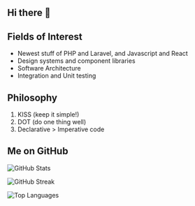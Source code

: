 ## Hi there 👋

## Fields of Interest
- Newest stuff of PHP and Laravel, and Javascript and React
- Design systems and component libraries
- Software Architecture
- Integration and Unit testing

## Philosophy
1. KISS (keep it simple!)  
2. DOT (do one thing well)  
3. Declarative > Imperative code  

## Me on GitHub

![GitHub Stats](https://github-readme-stats.vercel.app/api?username=adetola-dotbat&show_icons=true&count_private=true)

![GitHub Streak](https://github-readme-streak-stats.herokuapp.com/?user=adetola-dotbat)

![Top Languages](https://github-readme-stats.vercel.app/api/top-langs/?username=adetola-dotbat&layout=compact&langs_count=6)
<!--
**adetola-dotbat/adetola-dotbat** is a ✨ _special_ ✨ repository because its `README.md` (this file) appears on your GitHub profile.

Here are some ideas to get you started:

- 🔭 I’m currently working on ...
- 🌱 I’m currently learning ...
- 👯 I’m looking to collaborate on ...
- 🤔 I’m looking for help with ...
- 💬 Ask me about ...
- 📫 How to reach me: ...
- 😄 Pronouns: ...
- ⚡ Fun fact: ...
-->
